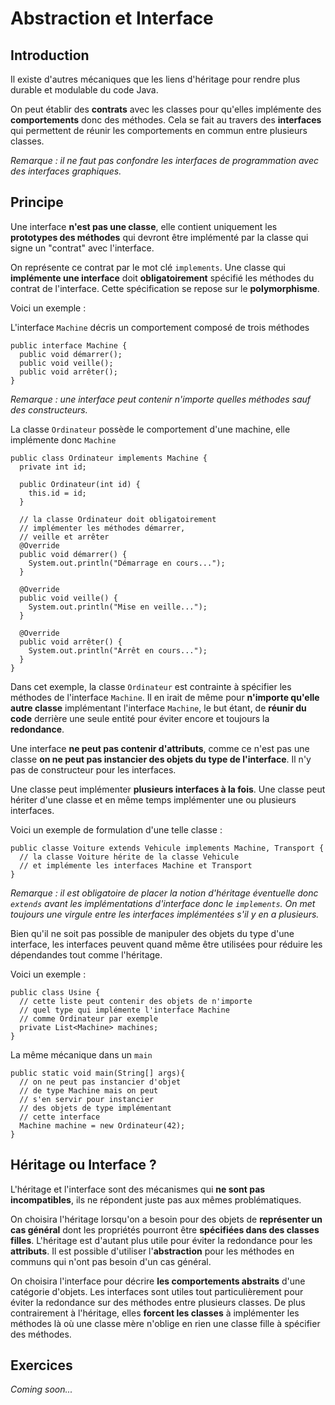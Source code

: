 # Abstraction et Interface

## Introduction

Il existe d'autres mécaniques que les liens d'héritage pour rendre plus durable et modulable du code Java.

On peut établir des **contrats** avec les classes pour qu'elles implémente des **comportements** donc des méthodes. Cela se fait au travers des **interfaces** qui permettent de réunir les comportements en commun entre plusieurs classes.

_Remarque : il ne faut pas confondre les interfaces de programmation avec des interfaces graphiques._

## Principe

Une interface **n'est pas une classe**, elle contient uniquement les **prototypes des méthodes** qui devront être implémenté par la classe qui signe un "contrat" avec l'interface.

On représente ce contrat par le mot clé `implements`. Une classe qui **implémente une interface** doit **obligatoirement** spécifié les méthodes du contrat de l'interface. Cette spécification se repose sur le **polymorphisme**.

Voici un exemple :

L'interface `Machine` décris un comportement composé de trois méthodes

```
public interface Machine {
  public void démarrer();
  public void veille();
  public void arrêter();
}
```

_Remarque : une interface peut contenir n'importe quelles méthodes sauf des constructeurs._

La classe `Ordinateur` possède le comportement d'une machine, elle implémente donc `Machine`

```
public class Ordinateur implements Machine {
  private int id;

  public Ordinateur(int id) {
    this.id = id;
  }

  // la classe Ordinateur doit obligatoirement
  // implémenter les méthodes démarrer,
  // veille et arrêter
  @Override
  public void démarrer() {
    System.out.println("Démarrage en cours...");
  }

  @Override
  public void veille() {
    System.out.println("Mise en veille...");
  }

  @Override
  public void arrêter() {
    System.out.println("Arrêt en cours...");
  }
}
```

Dans cet exemple, la classe `Ordinateur` est contrainte à spécifier les méthodes de l'interface `Machine`. Il en irait de même pour **n'importe qu'elle autre classe** implémentant l'interface `Machine`, le but étant, de **réunir du code** derrière une seule entité pour éviter encore et toujours la **redondance**.

Une interface **ne peut pas contenir d'attributs**, comme ce n'est pas une classe **on ne peut pas instancier des objets du type de l'interface**. Il n'y pas de constructeur pour les interfaces.

Une classe peut implémenter **plusieurs interfaces à la fois**. Une classe peut hériter d'une classe et en même temps implémenter une ou plusieurs interfaces.

Voici un exemple de formulation d'une telle classe :

```
public classe Voiture extends Vehicule implements Machine, Transport {
  // la classe Voiture hérite de la classe Vehicule
  // et implémente les interfaces Machine et Transport
}
```

_Remarque : il est obligatoire de placer la notion d'héritage éventuelle donc `extends` avant les implémentations d'interface donc le `implements`. On met toujours une virgule entre les interfaces implémentées s'il y en a plusieurs._

Bien qu'il ne soit pas possible de manipuler des objets du type d'une interface, les interfaces peuvent quand même être utilisées pour réduire les dépendandes tout comme l'héritage.

Voici un exemple :

```
public class Usine {
  // cette liste peut contenir des objets de n'importe
  // quel type qui implémente l'interface Machine
  // comme Ordinateur par exemple
  private List<Machine> machines;
}
```

La même mécanique dans un `main`

```
public static void main(String[] args){
  // on ne peut pas instancier d'objet
  // de type Machine mais on peut
  // s'en servir pour instancier
  // des objets de type implémentant
  // cette interface
  Machine machine = new Ordinateur(42);
}
```

## Héritage ou Interface ?

L'héritage et l'interface sont des mécanismes qui **ne sont pas incompatibles**, ils ne répondent juste pas aux mêmes problématiques.

On choisira l'héritage lorsqu'on a besoin pour des objets de **représenter un cas général** dont les propriétés pourront être **spécifiées dans des classes filles**. L'héritage est d'autant plus utile pour éviter la redondance pour les **attributs**. Il est possible d'utiliser l'**abstraction** pour les méthodes en communs qui n'ont pas besoin d'un cas général.

On choisira l'interface pour décrire **les comportements abstraits** d'une catégorie d'objets. Les interfaces sont utiles tout particulièrement pour éviter la redondance sur des méthodes entre plusieurs classes. De plus contrairement à l'héritage, elles **forcent les classes** à implémenter les méthodes là où une classe mère n'oblige en rien une classe fille à spécifier des méthodes.

## Exercices

_Coming soon..._
